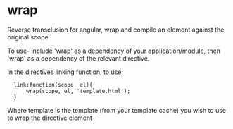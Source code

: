 # wrap
Reverse transclusion for angular, wrap and compile an element against the original scope


To use- include 'wrap' as a dependency of your application/module, then 'wrap' as a dependency of the relevant directive.

In the directives linking function, to use:

```(javascript)
  link:function(scope, el){
      wrap(scope, el, 'template.html');
  }
```

Where template is the template (from your template cache) you wish to use to wrap the directive element
